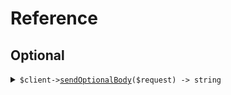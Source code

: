 # Reference
## Optional
<details><summary><code>$client-><a href="/Seed/Optional/OptionalClient.php">sendOptionalBody</a>($request) -> string</code></summary>
<dl>
<dd>

#### 🔌 Usage

<dl>
<dd>

<dl>
<dd>

```php
$client->optional->sendOptionalBody(
    $request,
);
```
</dd>
</dl>
</dd>
</dl>

#### ⚙️ Parameters

<dl>
<dd>

<dl>
<dd>

**$request:** `?array` 
    
</dd>
</dl>
</dd>
</dl>


</dd>
</dl>
</details>
